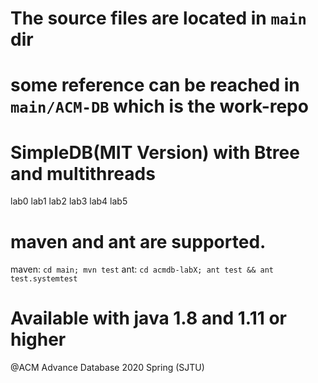 
# The source files are located in `main` dir

# some reference can be reached in `main/ACM-DB` which is the work-repo

# SimpleDB(MIT Version) with Btree and multithreads

lab0 lab1 lab2 lab3 lab4 lab5

# maven and ant are supported.

maven: `cd main; mvn test`
ant: `cd acmdb-labX; ant test && ant test.systemtest`

# Available with java 1.8 and 1.11 or higher

@ACM Advance Database 2020 Spring (SJTU)
